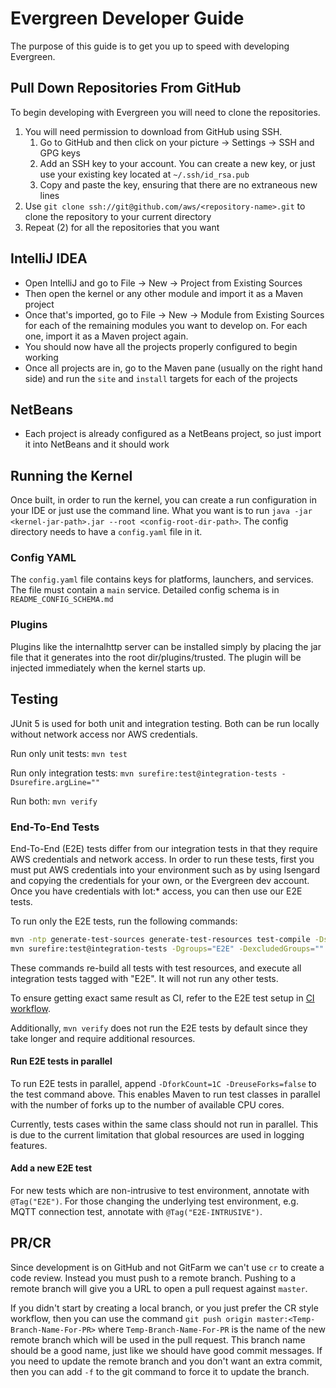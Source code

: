 # Evergreen Developer Guide
The purpose of this guide is to get you up to speed with developing Evergreen.

## Pull Down Repositories From GitHub
To begin developing with Evergreen you will need to clone the repositories. 

1. You will need permission to download from GitHub using SSH.
    1. Go to GitHub and then click on your picture -> Settings -> SSH and GPG keys
    2. Add an SSH key to your account. You can create a new key, or just use your existing key located at `~/.ssh/id_rsa.pub`
    3. Copy and paste the key, ensuring that there are no extraneous new lines
2. Use `git clone ssh://git@github.com/aws/<repository-name>.git` to clone the repository to your current directory
3. Repeat (2) for all the repositories that you want

## IntelliJ IDEA
- Open IntelliJ and go to File -> New -> Project from Existing Sources
- Then open the kernel or any other module and import it as a Maven project
- Once that's imported, go to File -> New -> Module from Existing Sources for each of the remaining modules you want to 
develop on. For each one, import it as a Maven project again.
- You should now have all the projects properly configured to begin working
- Once all projects are in, go to the Maven pane (usually on the right hand side) and run the `site` and `install`
targets for each of the projects

## NetBeans
- Each project is already configured as a NetBeans project, so just import it into NetBeans and it should work

## Running the Kernel
Once built, in order to run the kernel, you can create a run configuration in your IDE or just use the command line.
What you want is to run `java -jar <kernel-jar-path>.jar --root <config-root-dir-path>`. The config directory
needs to have a `config.yaml` file in it.

### Config YAML
The `config.yaml` file contains keys for platforms, launchers, and services. The file must contain
a `main` service. Detailed config schema is in `README_CONFIG_SCHEMA.md`

### Plugins
Plugins like the internalhttp server can be installed simply by placing the jar file that it generates into the
root dir/plugins/trusted. The plugin will be injected immediately when the kernel starts up.


## Testing
JUnit 5 is used for both unit and integration testing. 
Both can be run locally without network access nor AWS credentials.

Run only unit tests: `mvn test`

Run only integration tests: `mvn surefire:test@integration-tests -Dsurefire.argLine=""`

Run both: `mvn verify`

### End-To-End Tests
End-To-End (E2E) tests differ from our integration tests in that they require AWS credentials and network
access. In order to run these tests, first you must put AWS credentials into your environment such as by using
Isengard and copying the credentials for your own, or the Evergreen dev account. Once you have credentials
with Iot:* access, you can then use our E2E tests. 

To run only the E2E tests, run the following commands:

```bash
mvn -ntp generate-test-sources generate-test-resources test-compile -DskipTests
mvn surefire:test@integration-tests -Dgroups="E2E" -DexcludedGroups="" -Dsurefire.argLine=""
```

These commands re-build all tests with test resources, and execute all integration tests tagged with "E2E". It will 
not run any other tests. 

To ensure getting exact same result as CI, refer to the E2E test setup in [CI workflow](.github/workflows/maven.yml).

Additionally, `mvn verify` does not run the E2E tests by default since they take longer and require additional 
resources.

#### Run E2E tests in parallel
To run E2E tests in parallel, append `-DforkCount=1C -DreuseForks=false` to the test command above. This enables
Maven to run test classes in parallel with the number of forks up to the number of available CPU cores.

Currently, tests cases within the same class should not run in parallel.
This is due to the current limitation that global resources are used in logging features.

#### Add a new E2E test
For new tests which are non-intrusive to test environment, annotate with `@Tag("E2E")`.
For those changing the underlying test environment, e.g. MQTT connection test, annotate with `@Tag("E2E-INTRUSIVE")`.

## PR/CR
Since development is on GitHub and not GitFarm we can't use `cr` to create a code review. Instead you must
push to a remote branch. Pushing to a remote branch will give you a URL to open a pull request against `master`.

If you didn't start by creating a local branch, or you just prefer the CR style workflow, then you can use the command
`git push origin master:<Temp-Branch-Name-For-PR>` where `Temp-Branch-Name-For-PR` is the name of the new remote
branch which will be used in the pull request. This branch name should be a good name, just like we should have
good commit messages. If you need to update the remote branch and you don't want an extra commit, then you can
add `-f` to the git command to force it to update the branch.
